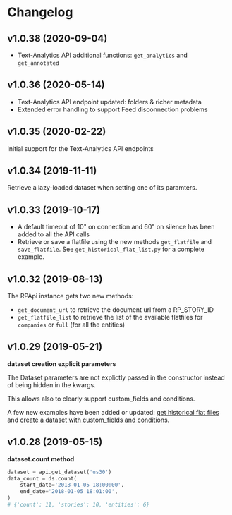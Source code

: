 # Changelog


## v1.0.38 (2020-09-04)
* Text-Analytics API additional functions: `get_analytics` and `get_annotated`

## v1.0.36 (2020-05-14)
* Text-Analytics API endpoint updated: folders & richer metadata
* Extended error handling to support Feed disconnection problems

## v1.0.35 (2020-02-22)
Initial support for the Text-Analytics API endpoints

## v1.0.34 (2019-11-11)
Retrieve a lazy-loaded dataset when setting one of its paramters.

## v1.0.33 (2019-10-17)

* A default timeout of 10" on connection and 60" on silence has been added to all the API calls
* Retrieve or save a flatfile using the new methods `get_flatfile` and `save_flatfile`.
See `get_historical_flat_list.py` for a complete example.

## v1.0.32 (2019-08-13)
The RPApi instance gets two new methods:

* `get_document_url` to retrieve the document url from a RP_STORY_ID
* `get_flatfile_list` to retrieve the list of the available flatfiles for `companies`
 or `full` (for all the entities)

## v1.0.29 (2019-05-21)
**dataset creation explicit parameters**

The Dataset parameters are not explictly passed in the constructor
instead of being hidden in the kwargs.

This allows also to clearly support custom_fields and conditions.

A few new examples have been added or updated:
[get historical flat files](ravenpackapi/examples/get_historical_flat_files.py) and
[create a dataset with custom_fields and conditions](ravenpackapi/examples/indicator_datasets.py).

## v1.0.28 (2019-05-15)
**dataset.count method**

```python
dataset = api.get_dataset('us30')
data_count = ds.count(
    start_date='2018-01-05 18:00:00',
    end_date='2018-01-05 18:01:00',
)
# {'count': 11, 'stories': 10, 'entities': 6}

``` 
